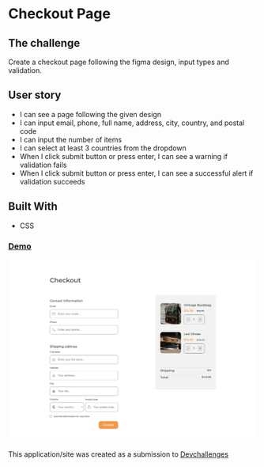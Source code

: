 # Checkout Page

## The challenge
Create a checkout page following the figma design, input types and validation.

## User story
- I can see a page following the given design
- I can input email, phone, full name, address, city, country, and postal code
- I can input the number of items
- I can select at least 3 countries from the dropdown
- When I click submit button or press enter, I can see a warning if validation fails
- When I click submit button or press enter, I can see a successful alert if validation succeeds


## Built With

- CSS


<div>
  <h3>
    <a href="https://amansgz.github.io/css-checkout-page/">
      Demo
    </a>
  </h3>
</div>

![screenshot](./assets/preview.png)

This application/site was created as a submission to <a href="https://legacy.devchallenges.io/paths/responsive-web-developer">Devchallenges</a> 
